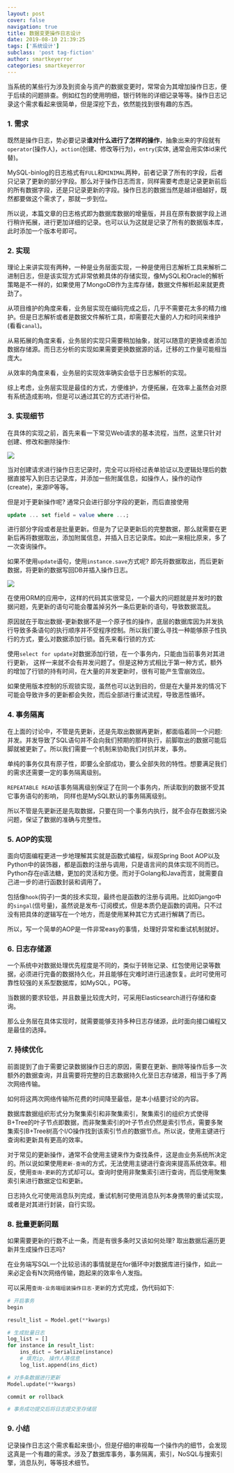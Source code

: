 ```yaml
---
layout: post
cover: false
navigation: true
title: 数据变更操作日志设计
date: 2019-08-10 21:39:25
tags: ['系统设计']
subclass: 'post tag-fiction'
author: smartkeyerror
categories: smartkeyerror
---
```


当系统的某些行为涉及到资金与资产的数据变更时，常常会为其增加操作日志，便于后续的问题排查。例如红包的使用明细，银行转账的详细记录等等。操作日志记录这个需求看起来很简单，但是深挖下去，依然能找到很有趣的东西。

<!---more--->

### 1. 需求
既然是操作日志，势必要记录**谁对什么进行了怎样的操作**，抽象出来的字段就有`operator`(操作人)，`action`(创建、修改等行为)，`entry`(实体, 通常会用实体id来代替)。

MySQL-binlog的日志格式有`FULL`和`MINIMAL`两种，前者记录了所有的字段，后者只记录了更新的部分字段。那么对于操作日志而言，同样需要考虑是记录更新前后的所有数据字段，还是只记录更新的字段。操作日志的数据当然是越详细越好，既然都要做这个需求了，那就一步到位。

所以说，本篇文章的日志格式即为数据库数据的增量版，并且在原有数据字段上进行稍许拓展，进行更加详细的记录。也可以认为这就是记录了所有的数据版本库，此时添加一个版本号即可。

### 2. 实现
理论上来讲实现有两种，一种是业务层面实现，一种是使用日志解析工具来解析二进制日志，但是该实现方式非常依赖具体的存储实现，像MySQL和Oracle的解析策略是不一样的，如果使用了MongoDB作为主库存储，数据文件解析起来就更费劲了。

从项目维护的角度来看，业务层实现在编码完成之后，几乎不需要花太多的精力维护。但是日志解析或者是数据文件解析工具，却需要花大量的人力和时间来维护(看看`canal`)。

从易拓展的角度来看，业务层的实现只需要稍加抽象，就可以随意的更换或者添加数据存储源。而日志分析的实现如果需要更换数据源的话，迁移的工作量可能相当庞大。

从效率的角度来看，业务层的实现效率确实会低于日志解析的实现。

综上考虑，业务层实现是最佳的方式，方便维护，方便拓展，在效率上虽然会对原有系统造成影响，但是可以通过其它的方式进行补偿。


### 3. 实现细节

在具体的实现之前，首先来看一下常见Web请求的基本流程，当然，这里只针对创建、修改和删除操作:

![](https://smartkeyerror.oss-cn-shenzhen.aliyuncs.com/jojo/system-design/operation-log/data-stream.png)

当对创建请求进行操作日志记录时，完全可以将经过表单验证以及逻辑处理后的数据直接写入到日志记录库，并添加一些附属信息，如操作人，操作的动作(create)，来源IP等等。

但是对于更新操作呢? 通常只会进行部分字段的更新，而后直接使用

```sql
update ... set field = value where ...;
```

进行部分字段或者是批量更新。但是为了记录更新后的完整数据，那么就需要在更新后再将数据取出，添加附属信息，并插入日志记录库。如此一来相比原来，多了一次查询操作。

如果不使用`update`语句，使用`instance.save`方式呢? 即先将数据取出，而后更新数据，将更新的数据写回DB并插入操作日志。

![](https://smartkeyerror.oss-cn-shenzhen.aliyuncs.com/jojo/system-design/operation-log/get-and-update.png)

在使用ORM的应用中，这样的代码其实很常见，一个最大的问题就是并发时的数据问题，先更新的语句可能会覆盖掉另外一条后更新的语句，导致数据混乱。

原因就在于取出数据-更新数据不是一个原子性的操作，底层的数据库因为并发执行导致多条语句的执行顺序并不受程序控制。所以我们要么寻找一种能够原子性执行的方式，要么对数据添加行锁。首先来看行锁的方式:

使用`select for update`对数据添加行锁，在一个事务内，只能由当前事务对其进行更新， 这样一来就不会有并发问题了。但是这种方式相比于第一种方式，额外的增加了行锁的持有时间，在大量的并发更新时，很有可能产生雪崩效应。

如果使用版本控制的乐观锁实现，虽然也可以达到目的，但是在大量并发的情况下可能会导致许多的更新都会失败，而后全部进行重试流程，导致恶性循环。

### 4. 事务隔离

在上面的讨论中，不管是先更新，还是先取出数据再更新，都面临着同一个问题: 并发。并发导致了SQL语句并不会向我们预期的那样执行，前脚取出的数据可能后脚就被更新了。所以我们需要一个机制来协助我们对抗并发，事务。

单纯的事务仅具有原子性，即要么全部成功，要么全部失败的特性。想要满足我们的需求还需要一定的事务隔离级别。

`REPEATABLE READ`该事务隔离级别保证了在同一个事务内，所读取到的数据不受其它事务语句的影响， 同样也是MySQL默认的事务隔离级别。

所以不管是先更新还是先取数据，只要在同一个事务内执行，就不会存在数据污染问题，保证了数据的准确与完整性。

### 5. AOP的实现
面向切面编程更进一步地理解其实就是函数式编程，纵观Spring Boot AOP以及Python中的装饰器，都是函数的注册与调用，只是语言间的具体实现不同而已。Python存在`@`语法糖，更加的灵活和方便。而对于Golang和Java而言，就需要自己进一步的进行函数封装和调用了。

包括像`hook`(钩子)一类的技术实现，最终也是函数的注册与调用。比如Django中的`singal`(信号量)，虽然说是发布-订阅模式，但是本质仍是函数的调用。只不过没有把具体的逻辑写在一个地方，而是使用某种其它方式进行解耦了而已。

所以，写一个简单的AOP是一件非常easy的事情，处理好异常和重试机制就好。

### 6. 日志存储源

一个系统中对数据处理优先程度是不同的，类似于转账记录、红包使用记录等数据，必须进行完备的数据持久化，并且能够在灾难时进行迅速恢复。此时可使用可靠性较强的关系型数据库，如MySQL，PG等。

当数据的要求较低，并且数量比较庞大时，可采用Elasticsearch进行存储和查询。

那么业务层在具体实现时，就需要能够支持多种日志存储源，此时面向接口编程又是最佳的选择。

### 7. 持续优化

前面提到了由于需要记录数据操作日志的原因，需要在更新、删除等操作后多一次额外的数据查询，并且需要将完整的日志数据持久化至日志存储源，相当于多了两次网络传输。

如何将这两次网络传输所花费的时间降至最低，是本小结要讨论的内容。

数据库数据组织形式分为聚集索引和非聚集索引，聚集索引的组织方式使得B+Tree的叶子节点即数据，而非聚集索引的叶子节点仍然是索引节点，需要多聚集索引B+Tree树高个I/O操作找到该索引节点的数据节点。所以说，使用主键进行查询和更新具有更高的效率。

对于常见的更新操作，通常不会使用主键来作为查找条件，这是由业务系统所决定的。所以说如果使用`更新-查询`的方式，无法使用主键进行查询来提高系统效率。相反，使用`查询-更新`的方式却可以。查询时使用非聚集索引进行查询，而后使用聚集索引来进行数据定位和更新。

日志持久化可使用消息队列完成，重试机制可使用消息队列本身携带的重试实现，或者是对其进行封装，自行实现。

### 8. 批量更新问题

如果需要更新的行数不止一条，而是有很多条时又该如何处理? 取出数据后遍历更新并生成操作日志吗?

在业务端写SQL一个比较忌讳的事情就是在for循环中对数据库进行操作，如此一来必定会有N次网络传输，跑起来的效率令人发指。

可以采用`查询-业务端组装操作日志-更新`的方式完成，伪代码如下:

```python
# 开启事务
begin

result_list = Model.get(**kwargs)

# 生成批量日志
log_list = []
for instance in result_list:
    ins_dict = Serialize(instance)
    # 填充ip, 操作人等信息
    log_list.append(ins_dict)

# 对多条数据进行更新
Model.update(**kwargs)

commit or rollback

# 事务成功提交后将日志提交至存储层
```

### 9. 小结

记录操作日志这个需求看起来很小，但是仔细的审视每一个操作内的细节，会发现这真是一个有趣的需求。涉及了数据库事务，事务隔离，索引，NoSQL与搜索引擎，消息队列，等等技术细节。
